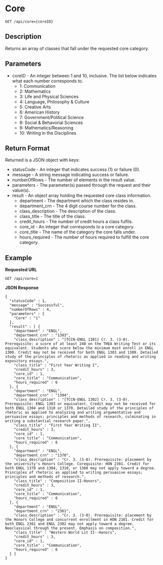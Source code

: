 # Core 

```
GET /api/core={coreID}
```
## Description
Returns an array of classes that fall under the requested core category.

## Parameters
* coreID - An integer between 1 and 10, inclusive. The list below indicates what each number corresponds to.
  * 1: Communication
  * 2: Mathematics
  * 3: Life and Physical Sciences
  * 4: Language, Philosophy & Culture
  * 5: Creative Arts
  * 6: American History
  * 7: Government/Political Science
  * 8: Social & Behavorial Sciences
  * 9: Mathematics/Reasoning
  * 10: Writing in the Disciplines

## Return Format
Returned is a JSON object with keys: 
* statusCode - An integer that indicates success (1) or failure (0).
* message - A string message indicating success or failure.
* numberOfRows - The number of elements in the result value.
* parameters - The parameter(s) passed through the request and their value(s).
* result - An object array holding the requested core class information.
  * department - The department which the class resides in.
  * department_crn - The 4 digit course number for the class.
  * class_description - The description of the class.
  * class_title - The title of the class.
  * credit_hours - The number of credit hours a class fulfils.
  * core_id - An integer that corresponds to a core category.
  * core_title - The name of the category the core falls under.
  * hours_required - The number of hours required to fulfill the core category.

## Example

**Requested URL**

```GET /api/core=1```

**JSON Response**
```
{
  "statusCode" : 1,
  "message" : "Successful",
  "numberOfRows" : 4,
  "parameters" : {
    "Core" : "1"
  },
  "result" : [ {
    "department" : "ENGL",
    "department_crn" : "1303",
    "class_description" : "[TCCN-ENGL 1301] Cr. 3. (3-0). Prerequisite: a score of at least 240 on the THEA Writing Test or its equivalent. Students who score below the minimum must enroll in ENGL 1300. Credit may not be received for both ENGL 1303 and 1309. Detailed study of the principles of rhetoric as applied in reading and writing expository essays.",
    "class_title" : "First Year Writing I",
    "credit_hours" : 3,
    "core_id" : 1,
    "core_title" : "Communication",
    "hours_required" : 6
  }, {
    "department" : "ENGL",
    "department_crn" : "1304",
    "class_description" : "[TCCN-ENGL 1302] Cr. 3. (3-0). Prerequisite: ENGL 1303 or equivalent. Credit may not be received for both ENGL 1304 and 1310 or 1370. Detailed study of the principles of rhetoric as applied to analyzing and writing argumentative and persuasive essays; principles and methods of research, culminating in writing a substantial research paper.",
    "class_title" : "First Year Writing II",
    "credit_hours" : 3,
    "core_id" : 1,
    "core_title" : "Communication",
    "hours_required" : 6
  }, {
    "department" : "ENGL",
    "department_crn" : "1370",
    "class_description" : "Cr. 3. (3-0). Prerequisite: placement by the university's Honors College. Corequisite: HON 2301. Credit for both ENGL 1370 and 1304, 1310, or 1360 may not apply toward a degree. Principles of rhetoric as applied to writing persuasive essays; principles and methods of research.",
    "class_title" : "Composition II-Honors",
    "credit_hours" : 3,
    "core_id" : 1,
    "core_title" : "Communication",
    "hours_required" : 6
  }, {
    "department" : "ENGL",
    "department_crn" : "2361",
    "class_description" : "Cr. 3. (3-0). Prerequisite: placement by the Honors College and concurrent enrollment in HON 2101. Credit for both ENGL 2361 and ENGL 2302 may not apply toward a degree. Neoclassical through the present. Emphasis on composition.",
    "class_title" : "Western World Lit II--Honors",
    "credit_hours" : 3,
    "core_id" : 1,
    "core_title" : "Communication",
    "hours_required" : 6
  } ]
} 
```
